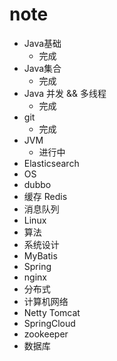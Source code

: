 # note
- Java基础
  - 完成
- Java集合
  - 完成
- Java 并发 && 多线程
  - 完成
- git
  - 完成
- JVM
  - 进行中
- Elasticsearch
- OS
- dubbo
- 缓存 Redis
- 消息队列
- Linux
- 算法
- 系统设计
- MyBatis
- Spring
- nginx
- 分布式
- 计算机网络
- Netty Tomcat
- SpringCloud
- zookeeper
- 数据库
